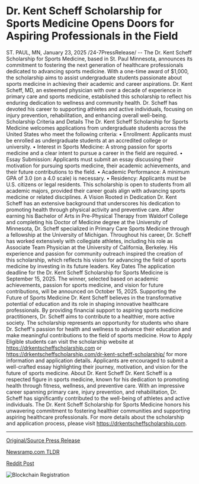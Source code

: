 # Dr. Kent Scheff Scholarship for Sports Medicine Opens Doors for Aspiring Professionals in the Field

ST. PAUL, MN, January 23, 2025 /24-7PressRelease/ -- The Dr. Kent Scheff Scholarship for Sports Medicine, based in St. Paul Minnesota, announces its commitment to fostering the next generation of healthcare professionals dedicated to advancing sports medicine. With a one-time award of $1,000, the scholarship aims to assist undergraduate students passionate about sports medicine in achieving their academic and career aspirations.  Dr. Kent Scheff, MD, an esteemed physician with over a decade of experience in primary care and sports medicine, established this scholarship to reflect his enduring dedication to wellness and community health. Dr. Scheff has devoted his career to supporting athletes and active individuals, focusing on injury prevention, rehabilitation, and enhancing overall well-being.  Scholarship Criteria and Details The Dr. Kent Scheff Scholarship for Sports Medicine welcomes applications from undergraduate students across the United States who meet the following criteria: •	Enrollment: Applicants must be enrolled as undergraduate students at an accredited college or university. •	Interest in Sports Medicine: A strong passion for sports medicine and a clear intent to pursue a career in the field are required. •	Essay Submission: Applicants must submit an essay discussing their motivation for pursuing sports medicine, their academic achievements, and their future contributions to the field. •	Academic Performance: A minimum GPA of 3.0 (on a 4.0 scale) is necessary. •	Residency: Applicants must be U.S. citizens or legal residents.  This scholarship is open to students from all academic majors, provided their career goals align with advancing sports medicine or related disciplines.  A Vision Rooted in Dedication Dr. Kent Scheff has an extensive background that underscores his dedication to promoting health through physical activity and preventive care. After earning his Bachelor of Arts in Pre-Physical Therapy from Waldorf College and completing his Doctor of Medicine degree at the University of Minnesota, Dr. Scheff specialized in Primary Care Sports Medicine through a fellowship at the University of Michigan.  Throughout his career, Dr. Scheff has worked extensively with collegiate athletes, including his role as Associate Team Physician at the University of California, Berkeley. His experience and passion for community outreach inspired the creation of this scholarship, which reflects his vision for advancing the field of sports medicine by investing in its future leaders.  Key Dates The application deadline for the Dr. Kent Scheff Scholarship for Sports Medicine is September 15, 2025. The winner, selected based on academic achievements, passion for sports medicine, and vision for future contributions, will be announced on October 15, 2025.  Supporting the Future of Sports Medicine Dr. Kent Scheff believes in the transformative potential of education and its role in shaping innovative healthcare professionals. By providing financial support to aspiring sports medicine practitioners, Dr. Scheff aims to contribute to a healthier, more active society.  The scholarship represents an opportunity for students who share Dr. Scheff's passion for health and wellness to advance their education and make meaningful contributions to the field of sports medicine.  How to Apply Eligible students can visit the scholarship website at https://drkentscheffscholarship.com or https://drkentscheffscholarship.com/dr-kent-scheff-scholarship/ for more information and application details. Applicants are encouraged to submit a well-crafted essay highlighting their journey, motivation, and vision for the future of sports medicine.  About Dr. Kent Scheff Dr. Kent Scheff is a respected figure in sports medicine, known for his dedication to promoting health through fitness, wellness, and preventive care. With an impressive career spanning primary care, injury prevention, and rehabilitation, Dr. Scheff has significantly contributed to the well-being of athletes and active individuals.  The Dr. Kent Scheff Scholarship for Sports Medicine honors his unwavering commitment to fostering healthier communities and supporting aspiring healthcare professionals. For more details about the scholarship and application process, please visit https://drkentscheffscholarship.com. 

---

[Original/Source Press Release](https://www.24-7pressrelease.com/press-release/518848/dr-kent-scheff-scholarship-for-sports-medicine-opens-doors-for-aspiring-professionals-in-the-field)
                    

[Newsramp.com TLDR](https://newsramp.com/curated-news/dr-kent-scheff-scholarship-for-sports-medicine-empowers-future-healthcare-professionals/607b41c0b40003b6805b696fdc31d2fd) 

 



[Reddit Post](https://www.reddit.com/r/newsramp/comments/1i7yq1x/dr_kent_scheff_scholarship_for_sports_medicine/) 



![Blockchain Registration](https://cdn.newsramp.app/24-7PressRelease/qrcode/251/23/zerodCss.webp)
